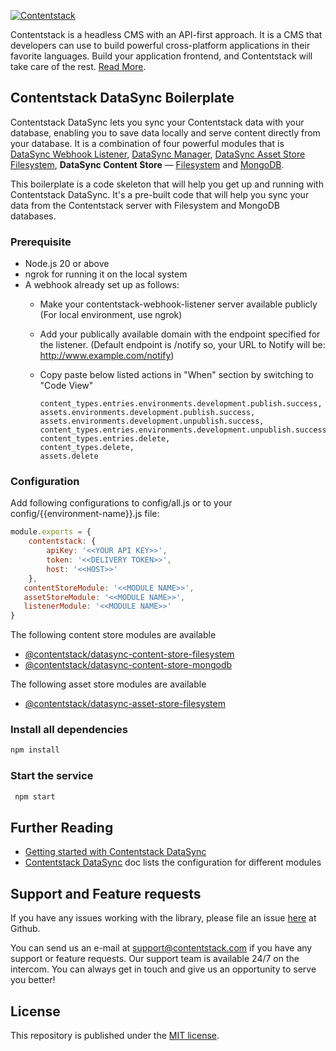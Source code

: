 [![Contentstack](https://www.contentstack.com/docs/static/images/contentstack.png)](https://www.contentstack.com/)

Contentstack is a headless CMS with an API-first approach. It is a CMS that developers can use to build powerful cross-platform applications in their favorite languages. Build your application frontend, and Contentstack will take care of the rest. [Read More](https://www.contentstack.com/). 

## Contentstack DataSync Boilerplate

Contentstack DataSync lets you sync your Contentstack data with your database, enabling you to save data locally and serve content directly from your database. It is a combination of four powerful modules that is [DataSync Webhook Listener](https://github.com/contentstack/webhook-listener), [DataSync Manager](https://github.com/contentstack/datasync-manager), [DataSync Asset Store Filesystem](https://github.com/contentstack/datasync-asset-store-filesystem), **DataSync Content Store** — [Filesystem](https://github.com/contentstack/datasync-content-store-filesystem) and [MongoDB](https://github.com/contentstack/datasync-content-store-mongodb).

This boilerplate is a code skeleton that will help you get up and running with Contentstack DataSync. It's a pre-built code that will help you sync your data from the Contentstack server with Filesystem and MongoDB databases.

### Prerequisite

- Node.js 20 or above
- ngrok for running it on the local system
- A webhook already set up as follows:
    - Make your contentstack-webhook-listener server available publicly (For local environment, use ngrok)
    - Add your publically available domain with the endpoint specified for the listener. (Default endpoint is /notify so, your URL to Notify will be: http://www.example.com/notify)
    - Copy paste below listed actions in "When" section by switching to "Code View"

        ```
        content_types.entries.environments.development.publish.success,
        assets.environments.development.publish.success,
        assets.environments.development.unpublish.success,
        content_types.entries.environments.development.unpublish.success,
        content_types.entries.delete,
        content_types.delete,
        assets.delete
        ```

### Configuration

Add following configurations to config/all.js or to your config/{{environment-name}}.js file:
```js
module.exports = {
    contentstack: {
        apiKey: '<<YOUR API KEY>>',
        token: '<<DELIVERY TOKEN>>',
        host: '<<HOST>>'
    },
   contentStoreModule: '<<MODULE NAME>>',
   assetStoreModule: '<<MODULE NAME>>',
   listenerModule: '<<MODULE NAME>>'
}
```
The following content store modules are available
- [@contentstack/datasync-content-store-filesystem](https://github.com/contentstack/datasync-content-store-filesystem)
- [@contentstack/datasync-content-store-mongodb](https://github.com/contentstack/datasync-content-store-mongodb)

The following asset store modules are available
- [@contentstack/datasync-asset-store-filesystem](https://github.com/contentstack/datasync-asset-store-filesystem)

### Install all dependencies
```cmd
npm install
```
### Start the service
```cmd
 npm start 
```

## Further Reading
- [Getting started with Contentstack DataSync](https://www.contentstack.com/docs/guide/synchronization/contentstack-datasync)
- [Contentstack DataSync](https://www.contentstack.com/docs/guide/synchronization/contentstack-datasync/configuration-files-for-contentstack-datasync) doc lists the configuration for different modules


## Support and Feature requests
If you have any issues working with the library, please file an issue [here](https://github.com/contentstack/datasync-boilerplate/issues) at Github.

You can send us an e-mail at support@contentstack.com if you have any support or feature requests. Our support team is available 24/7 on the intercom. You can always get in touch and give us an opportunity to serve you better!


## License
This repository is published under the [MIT license](LICENSE).
